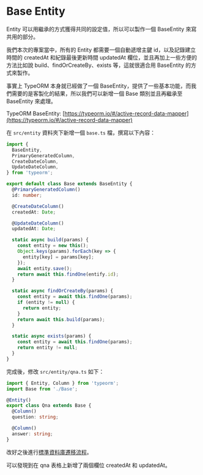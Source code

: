 # Base Entity

Entity 可以用繼承的方式獲得共同的設定值，所以可以製作一個 BaseEntity 來寫共用的部分。

我們本次的專案當中，所有的 Entity 都需要一個自動遞增主鍵 id，以及記錄建立時間的 createdAt 和紀錄最後更新時間 updatedAt 欄位，並且再加上一些方便的方法比如說 build、findOrCreateBy、exists 等，這就很適合用 BaseEntity 的方式來製作。

事實上 TypeORM 本身就已經做了一個 BaseEntity，提供了一些基本功能，而我們需要的是客製化的結果，所以我們可以新增一個 Base 類別並且再繼承至 BaseEntity 來處理。

TypeORM BaseEntity: [https://typeorm.io/#/active-record-data-mapper](https://typeorm.io/#/active-record-data-mapper)

在 `src/entity` 資料夾下新增一個 `base.ts` 檔，撰寫以下內容：

```ts
import {
  BaseEntity,
  PrimaryGeneratedColumn,
  CreateDateColumn,
  UpdateDateColumn,
} from 'typeorm';

export default class Base extends BaseEntity {
  @PrimaryGeneratedColumn()
  id: number;

  @CreateDateColumn()
  createdAt: Date;

  @UpdateDateColumn()
  updatedAt: Date;

  static async build(params) {
    const entity = new this();
    Object.keys(params).forEach(key => {
      entity[key] = params[key];
    });
    await entity.save();
    return await this.findOne(entify.id);
  }

  static async findOrCreateBy(params) {
    const entity = await this.findOne(params);
    if (entity != null) {
      return entity;
    }
    return await this.build(params);
  }

  static async exists(params) {
    const entity = await this.findOne(params);
    return entity != null;
  }
}
```

完成後，修改 `src/entity/qna.ts` 如下：

```ts
import { Entity, Column } from 'typeorm';
import Base from './Base';

@Entity()
export class Qna extends Base {
  @Column()
  question: string;

  @Column()
  answer: string;
}
```

改好之後進行[標準資料庫遷移流程](https://etrex.tw/typeorm_note/migration/run-migration.html)。

可以發現到在 qna 表格上新增了兩個欄位 createdAt 和 updatedAt。
